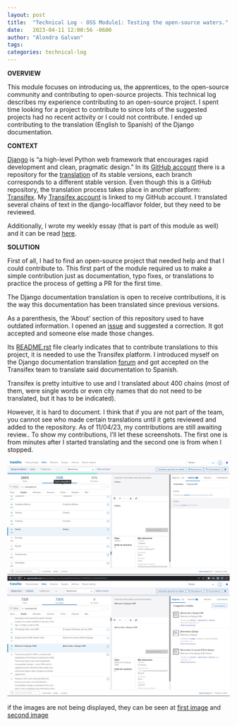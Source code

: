 ```yaml
---
layout: post
title:  "Technical Log - OSS Module1: Testing the open-source waters."
date:   2023-04-11 12:00:56 -0600
author: "Alondra Galvan"
tags:
categories: technical-log
---
```


**OVERVIEW**

This module focuses on introducing us, the apprentices, to the open-source community and contributing to open-source projects. This technical log describes my experience contributing to an open-source project. I spent time looking for a project to contribute to since lots of the suggested projects had no recent activity or I could not contribute. I ended up contributing to the translation (English to Spanish) of the Django documentation.


**CONTEXT**

[Django](https://www.djangoproject.com/) is “a high-level Python web framework that encourages rapid development and clean, pragmatic design.” In its [GitHub account](https://github.com/django) there is a repository for the [translation](https://github.com/django/django-docs-translations) of its stable versions, each branch corresponds to a different stable version. Even though this is a GitHub repository, the translation process takes place in another platform: [Transifex](https://explore.transifex.com/). My [Transifex account](https://app.transifex.com/user/profile/alondra/) is linked to my GitHub account. I translated several chains of text in the django-localflavor folder, but they need to be reviewed. 

Additionally, I wrote my weekly essay (that is part of this module as well) and it can be read [here](https://alond-ra.github.io/github.io/weekly-essay/2023/04/10/Week-12.html).


**SOLUTION**

First of all, I had to find an open-source project that needed help and that I could contribute to. This first part of the module required us to make a simple contribution just as documentation, typo fixes, or translations to practice the process of getting a PR for the first time.

The Django documentation translation is open to receive contributions, it is the way this documentation has been translated since previous versions. 

As a parenthesis, the ‘About’ section of this repository used to have outdated information. I opened an [issue](https://github.com/django/django-docs-translations/issues/37) and suggested a correction. It got accepted and someone else made those changes. 

Its [README.rst](https://github.com/django/django-docs-translations#readme) file clearly indicates that to contribute translations to this project, it is needed to use the Transifex platform. I introduced myself on the Django documentation translation [forum](https://forum.djangoproject.com/c/internals/i18n/14) and got accepted on the Transifex team to translate said documentation to Spanish. 

Transifex is pretty intuitive to use and I translated about 400 chains (most of them, were single words or even city names that do not need to be translated, but it has to be indicated). 

However, it is hard to document. I think that if you are not part of the team, you cannot see who made certain translations until it gets reviewed and added to the repository. As of 11/04/23, my contributions are still awaiting review.. To show my contributions, I’ll let these screenshots. The first one is from minutes after I started translating and the second one is from when I stopped.


<img src="https://raw.githubusercontent.com/alond-ra/github.io/main/assets/img/1.png" alt="beginning">

<img src="https://raw.githubusercontent.com/alond-ra/github.io/main/assets/img/2.png" alt="end">

if the images are not being displayed, they can be seen at [first image](https://raw.githubusercontent.com/alond-ra/github.io/main/assets/img/1.png) and [second image](https://raw.githubusercontent.com/alond-ra/github.io/main/assets/img/2.png)
